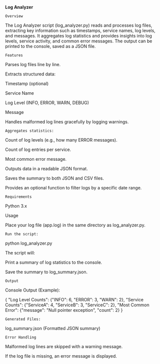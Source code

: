 **Log Analyzer**

`Overview`

The Log Analyzer script (log_analyzer.py) reads and processes log files, extracting key information such as timestamps, service names, log levels, and messages. It aggregates log statistics and provides insights into log levels, service activity, and common error messages. The output can be printed to the console, saved as a JSON file.

`Features`

Parses log files line by line.

Extracts structured data:

Timestamp (optional)

Service Name

Log Level (INFO, ERROR, WARN, DEBUG)

Message

Handles malformed log lines gracefully by logging warnings.

`Aggregates statistics:`

Count of log levels (e.g., how many ERROR messages).

Count of log entries per service.

Most common error message.

Outputs data in a readable JSON format.

Saves the summary to both JSON and CSV files.

Provides an optional function to filter logs by a specific date range.

`Requirements`

Python 3.x

Usage

Place your log file (app.log) in the same directory as log_analyzer.py.

`Run the script:`

python log_analyzer.py

The script will:

Print a summary of log statistics to the console.

Save the summary to log_summary.json.


`Output`

Console Output (Example):

{
    "Log Level Counts": {"INFO": 6, "ERROR": 3, "WARN": 2},
    "Service Counts": {"ServiceA": 4, "ServiceB": 3, "ServiceC": 2},
    "Most Common Error": {"message": "Null pointer exception", "count": 2}
}

`Generated Files:`

log_summary.json (Formatted JSON summary)



`Error Handling`

Malformed log lines are skipped with a warning message.

If the log file is missing, an error message is displayed.
